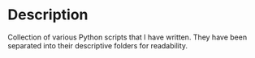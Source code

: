 # Description
Collection of various Python scripts that I have written. They have been separated into their descriptive folders for readability.
